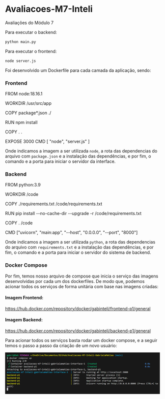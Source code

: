 # Avaliacoes-M7-Inteli
Avaliações do Módulo 7

Para executar o backend:

```bash
python main.py
```

Para executar o frontend:

```bash
node server.js
```

Foi desenvolvido um Dockerfile para cada camada da aplicação, sendo: 

### Frontend

FROM node:18.16.1

WORKDIR /usr/src/app

COPY package*.json ./

RUN npm install

COPY . .

EXPOSE 3000
CMD [ "node", "server.js" ]

Onde indicamos a imagem a ser utilizada `node`, a rota das dependencias do arquivo com `package.json` e a instalação das dependências, e por fim, o comando e a porta para iniciar o servidor da interface. 


### Backend 

FROM python:3.9

WORKDIR /code

COPY ./requirements.txt /code/requirements.txt

RUN pip install --no-cache-dir --upgrade -r /code/requirements.txt

COPY . /code

CMD ["uvicorn", "main:app", "--host", "0.0.0.0", "--port", "8000"]

Onde indicamos a imagem a ser utilizada `python`, a rota das dependencias do arquivo com `requirements.txt` e a instalação das dependências, e por fim, o comando e a porta para iniciar o servidor do sistema de backend.

### Docker Compose

Por fim, temos nosso arquivo de compose que inicia o serviço das imagens desenvolvidas por cada um dos dockerfiles. De modo que, podemos acionar todos os serviços de forma unitária com base nas imagens criadas: 

#### Imagem Frontend: 
https://hub.docker.com/repository/docker/gabinteli/frontend-p1/general
#### Imagem Backend: 
https://hub.docker.com/repository/docker/gabinteli/backend-p1/general
 

Para acionar todos os serviços basta rodar um docker compose, e a seguir temos o passo a passo da criação de um novo usuário: 

 ![Imagem 1](https://github.com/gabInteli/Avaliacoes-M7-Inteli-GabrielaMatias/blob/main/media/img1.png)